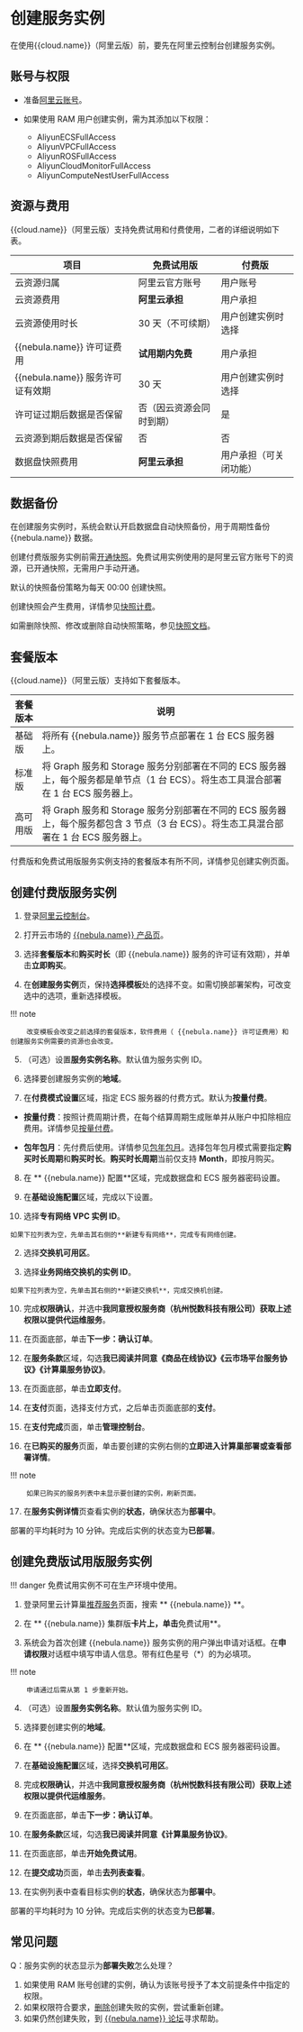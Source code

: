 # 创建服务实例

在使用{{cloud.name}}（阿里云版）前，要先在阿里云控制台创建服务实例。

## 账号与权限

- 准备[阿里云账号](http://c.nxw.so/bC0B2 "https://help.aliyun.com/document_detail/324606.html")。
- 如果使用 RAM 用户创建实例，需为其添加以下权限：

  - AliyunECSFullAccess
  - AliyunVPCFullAccess
  - AliyunROSFullAccess
  - AliyunCloudMonitorFullAccess
  - AliyunComputeNestUserFullAccess

## 资源与费用

{{cloud.name}}（阿里云版）支持免费试用和付费使用，二者的详细说明如下表。

| 项目 | 免费试用版 | 付费版 |
| - | - | - |
| 云资源归属 | 阿里云官方账号 | 用户账号 |
| 云资源费用 | **阿里云承担** | 用户承担 |
| 云资源使用时长 | 30 天（不可续期） | 用户创建实例时选择 |
|  {{nebula.name}} 许可证费用 | **试用期内免费** | 用户承担 |
|  {{nebula.name}} 服务许可证有效期 | 30 天 | 用户创建实例时选择 |
| 许可证过期后数据是否保留 | 否（因云资源会同时到期） | 是 |
| 云资源到期后数据是否保留 | 否 | 否 |
| 数据盘快照费用 | **阿里云承担** | 用户承担（可关闭功能） |

## 数据备份

在创建服务实例时，系统会默认开启数据盘自动快照备份，用于周期性备份 {{nebula.name}} 数据。

创建付费版服务实例前需[开通快照](https://help.aliyun.com/document_detail/108381.html)。免费试用实例使用的是阿里云官方账号下的资源，已开通快照，无需用户手动开通。

默认的快照备份策略为每天 00:00 创建快照。

创建快照会产生费用，详情参见[快照计费](https://help.aliyun.com/document_detail/56159.htm)。

如需删除快照、修改或删除自动快照策略，参见[快照文档](https://help.aliyun.com/document_detail/108376.html)。

## 套餐版本

{{cloud.name}}（阿里云版）支持如下套餐版本。

| 套餐版本 | 说明 |
| - | - |
| 基础版 | 将所有 {{nebula.name}} 服务节点部署在 1 台 ECS 服务器上。 |
| 标准版 | 将 Graph 服务和 Storage 服务分别部署在不同的 ECS 服务器上，每个服务都是单节点（1 台 ECS）。将生态工具混合部署在 1 台 ECS 服务器上。 |
| 高可用版 |  将 Graph 服务和 Storage 服务分别部署在不同的 ECS 服务器上，每个服务都包含 3 节点（3 台 ECS）。将生态工具混合部署在 1 台 ECS 服务器上。 |

付费版和免费试用版服务实例支持的套餐版本有所不同，详情参见创建实例页面。

## 创建付费版服务实例

1. 登录[阿里云控制台](https://home.console.aliyun.com/home/dashboard/ProductAndService)。

2. 打开云市场的 [{{nebula.name}} 产品页](https://market.aliyun.com/products/56024006/cmgj00059955.html?#sku=yuncode5395500004)。

3. 选择**套餐版本**和**购买时长**（即 {{nebula.name}} 服务的许可证有效期），并单击**立即购买**。

4. 在**创建服务实例**页，保持**选择模板**处的选择不变。如需切换部署架构，可改变选中的选项，重新选择模板。

  !!! note

        改变模板会改变之前选择的套餐版本，软件费用（ {{nebula.name}} 许可证费用）和创建服务实例需要的资源也会改变。

5. （可选）设置**服务实例名称**。默认值为服务实例 ID。

6. 选择要创建服务实例的**地域**。

7. 在**付费模式设置**区域，指定 ECS 服务器的付费方式。默认为**按量付费**。

  - **按量付费**：按照计费周期计费，在每个结算周期生成账单并从账户中扣除相应费用。详情参见[按量付费](https://help.aliyun.com/document_detail/40653.html)。

  - **包年包月**：先付费后使用。详情参见[包年包月](https://help.aliyun.com/document_detail/56220.html)。选择包年包月模式需要指定**购买时长周期**和**购买时长**。**购买时长周期**当前仅支持 **Month**，即按月购买。

8. 在 ** {{nebula.name}} 配置**区域，完成数据盘和 ECS 服务器密码设置。
  
9. 在**基础设施配置**区域，完成以下设置。

  1. 选择**专有网络 VPC 实例 ID**。

    如果下拉列表为空，先单击其右侧的**新建专有网络**，完成专有网络创建。

  2. 选择**交换机可用区**。

  3. 选择**业务网络交换机的实例 ID**。

    如果下拉列表为空，先单击其右侧的**新建交换机**，完成交换机创建。

10. 完成**权限确认**，并选中**我同意授权服务商（杭州悦数科技有限公司）获取上述权限以提供代运维服务**。

11. 在页面底部，单击**下一步：确认订单**。

12. 在**服务条款**区域，勾选**我已阅读并同意《商品在线协议》《云市场平台服务协议》《计算巢服务协议》**。

13. 在页面底部，单击**立即支付**。

14. 在**支付**页面，选择支付方式，之后单击页面底部的**支付**。

15. 在**支付完成**页面，单击**管理控制台**。

16. 在**已购买的服务**页面，单击要创建的实例右侧的**立即进入计算巢部署或查看部署详情**。

  !!! note

        如果已购买的服务列表中未显示要创建的实例，刷新页面。

17. 在**服务实例详情**页查看实例的**状态**，确保状态为**部署中**。

  部署的平均耗时为 10 分钟。完成后实例的状态变为**已部署**。

## 创建免费版试用版服务实例

!!! danger
    免费试用实例不可在生产环境中使用。

1. 登录阿里云计算巢[推荐服务](http://c.nxw.so/bC0C0 "https://computenest.console.aliyun.com/user/cn-hangzhou/recommendService")页面，搜索 ** {{nebula.name}} **。

2. 在 ** {{nebula.name}} 集群版**卡片上，单击**免费试用**。

3. 系统会为首次创建 {{nebula.name}} 服务实例的用户弹出申请对话框。在**申请权限**对话框中填写申请人信息。带有红色星号（*）的为必填项。

  !!! note
  
        申请通过后需从第 1 步重新开始。

4. （可选）设置**服务实例名称**。默认值为服务实例 ID。

5. 选择要创建实例的**地域**。

6. 在 ** {{nebula.name}} 配置**区域，完成数据盘和 ECS 服务器密码设置。
  
7. 在**基础设施配置**区域，选择**交换机可用区**。

8. 完成**权限确认**，并选中**我同意授权服务商（杭州悦数科技有限公司）获取上述权限以提供代运维服务**。

9. 在页面底部，单击**下一步：确认订单**。

10. 在**服务条款**区域，勾选**我已阅读并同意《计算巢服务协议》**。

11. 在页面底部，单击**开始免费试用**。

12. 在**提交成功**页面，单击**去列表查看**。

13. 在实例列表中查看目标实例的**状态**，确保状态为**部署中**。

  部署的平均耗时为 10 分钟。完成后实例的状态变为**已部署**。

## 常见问题

Q：服务实例的状态显示为**部署失败**怎么处理？

1. 如果使用 RAM 账号创建的实例，确认为该账号授予了本文前提条件中指定的权限。
2. 如果权限符合要求，[删除](https://help.aliyun.com/document_detail/290837.html)创建失败的实例，尝试重新创建。
3. 如果仍然创建失败，到 [{{nebula.name}} 论坛](https://discuss.nebula-graph.com.cn/)寻求帮助。
